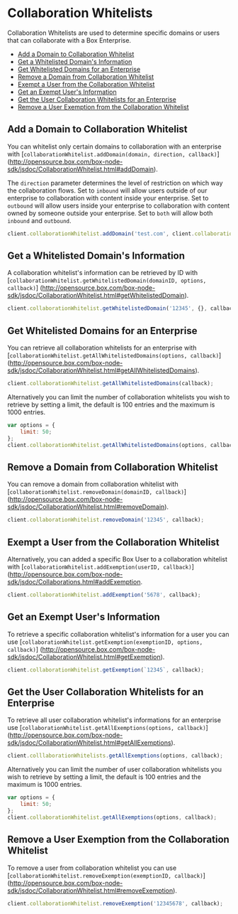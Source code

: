 Collaboration Whitelists
========================

Collaboration Whitelists are used to determine specific domains or users that can collaborate 
with a Box Enterprise. 

<!-- START doctoc generated TOC please keep comment here to allow auto update -->
<!-- DON'T EDIT THIS SECTION, INSTEAD RE-RUN doctoc TO UPDATE -->


- [Add a Domain to Collaboration Whitelist](#add-a-domain-to-collaboration-whitelist)
- [Get a Whitelisted Domain's Information](#get-a-whitelisted-domains-information)
- [Get Whitelisted Domains for an Enterprise](#get-whitelisted-domains-for-an-enterprise)
- [Remove a Domain from Collaboration Whitelist](#remove-a-domain-from-collaboration-whitelist)
- [Exempt a User from the Collaboration Whitelist](#exempt-a-user-from-the-collaboration-whitelist)
- [Get an Exempt User's Information](#get-an-exempt-users-information)
- [Get the User Collaboration Whitelists for an Enterprise](#get-the-user-collaboration-whitelists-for-an-enterprise)
- [Remove a User Exemption from the Collaboration Whitelist](#remove-a-user-exemption-from-the-collaboration-whitelist)

<!-- END doctoc generated TOC please keep comment here to allow auto update -->

Add a Domain to Collaboration Whitelist
---------------------------------------

You can whitelist only certain domains to collaboration with an enterprise with
[`collaborationWhitelist.addDomain(domain, direction, callback)`]
(http://opensource.box.com/box-node-sdk/jsdoc/CollaborationWhitelist.html#addDomain).

The `direction` parameter determines the level of restriction on which way the collaboration flows. Set to `inbound` will allow users outside of our enterprise to collaboration with content inside your enterprise. Set to `outbound` will allow users inside your enterprise to collaboration with content owned by someone outside your enterprise. Set to `both` will allow both `inbound` and `outbound`.

```js
client.collaborationWhitelist.addDomain('test.com', client.collaborationWhitelist.directions.INBOUND, callback);
```

Get a Whitelisted Domain's Information
--------------------------------------

A collaboration whitelist's information can be retrieved by ID with
[`collaborationWhitelist.getWhitelistedDomain(domainID, options, callback)`]
(http://opensource.box.com/box-node-sdk/jsdoc/CollaborationWhitelist.html#getWhitelistedDomain).

```js
client.collaborationWhitelist.getWhitelistedDomain('12345', {}, callback);
```

Get Whitelisted Domains for an Enterprise
-----------------------------------------

You can retrieve all collaboration whitelists for an enterprise with
[`collaborationWhitelist.getAllWhitelistedDomains(options, callback)`]
(http://opensource.box.com/box-node-sdk/jsdoc/CollaborationWhitelist.html#getAllWhitelistedDomains).

```js
client.collaborationWhitelist.getAllWhitelistedDomains(callback);
```

Alternatively you can limit the number of collaboration whitelists you wish to retrieve by setting a limit, the default is 100 entries and the maximum is 1000 entries.

```js
var options = {
    limit: 50;
};
client.collaborationWhitelist.getAllWhitelistedDomains(options, callback);
```

Remove a Domain from Collaboration Whitelist
--------------------------------------------

You can remove a domain from collaboration whitelist with
[`collaborationWhitelist.removeDomain(domainID, callback)`]
(http://opensource.box.com/box-node-sdk/jsdoc/CollaborationWhitelist.html#removeDomain).

```js
client.collaborationWhitelist.removeDomain('12345', callback);
```

Exempt a User from the Collaboration Whitelist
----------------------------------------------

Alternatively, you can added a specific Box User to a collaboration whitelist with
[`collaborationWhitelist.addExemption(userID, callback)`]
(http://opensource.box.com/box-node-sdk/jsdoc/Collaborations.html#addExemption.

```js
client.collaborationWhitelist.addExemption('5678', callback);
```

Get an Exempt User's Information
--------------------------------

To retrieve a specific collaboration whitelist's information for a user you can use
[`collaborationWhitelist.getExemption(exemptionID, options, callback)`]
(http://opensource.box.com/box-node-sdk/jsdoc/CollaborationWhitelist.html#getExemption).

```js
client.collaborationWhitelist.getExemption(`12345`, callback);
```

Get the User Collaboration Whitelists for an Enterprise
-------------------------------------------------------

To retrieve all user collaboration whitelist's informations for an enterprise use
[`collaborationWhitelist.getAllExemptions(options, callback)`]
(http://opensource.box.com/box-node-sdk/jsdoc/CollaborationWhitelist.html#getAllExemptions).

```js
client.colllaborationWhitelists.getAllExemptions(options, callback);
```

Alternatively you can limit the number of user collaboration whitelists you wish to retrieve by setting a limit, the default is 100 entries and the maximum is 1000 entries.

```js
var options = {
    limit: 50;
};
client.collaborationWhitelist.getAllExemptions(options, callback);
```

Remove a User Exemption from the Collaboration Whitelist
--------------------------------------------------------

To remove a user from collaboration whitelist you can use
[`collaborationWhitelist.removeExemption(exemptionID, callback)`]
(http://opensource.box.com/box-node-sdk/jsdoc/CollaborationWhitelist.html#removeExemption).

```js
client.collaborationWhitelist.removeExemption('12345678', callback);
```